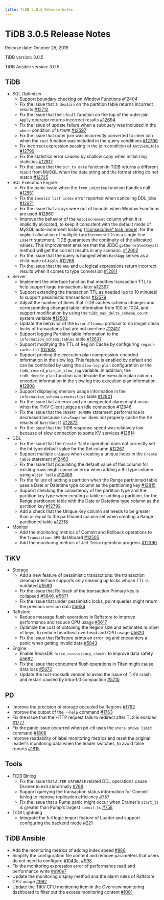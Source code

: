 ```yaml
---
title: TiDB 3.0.5 Release Notes
---
```


# TiDB 3.0.5 Release Notes

Release date: October 25, 2019

TiDB version: 3.0.5

TiDB Ansible version: 3.0.5

## TiDB

+ SQL Optimizer
    - Support boundary checking on Window Functions [#12404](https://github.com/pingcap/tidb/pull/12404)
    - Fix the issue that `IndexJoin` on the partition table returns incorrect results [#12712](https://github.com/pingcap/tidb/pull/12712)
    - Fix the issue that the `ifnull` function on the top of the outer join `Apply` operator returns incorrect results [#12694](https://github.com/pingcap/tidb/pull/12694)
    - Fix the issue of update failure when a subquery was included in the `where` condition of `UPDATE` [#12597](https://github.com/pingcap/tidb/pull/12597)
    - Fix the issue that outer join was incorrectly converted to inner join when the `cast` function was included in the query conditions [#12790](https://github.com/pingcap/tidb/pull/12790)
    - Fix incorrect expression passing in the join condition of `AntiSemiJoin` [#12799](https://github.com/pingcap/tidb/pull/12799)
    - Fix the statistics error caused by shallow copy when initializing statistics [#12817](https://github.com/pingcap/tidb/pull/12817)
    - Fix the issue that the `str_to_date` function in TiDB returns a different result from MySQL when the date string and the format string do not match [#12725](https://github.com/pingcap/tidb/pull/12725)
+ SQL Execution Engine
    - Fix the panic issue when the `from_unixtime` function handles null [#12551](https://github.com/pingcap/tidb/pull/12551)
    - Fix the `invalid list index` error reported when canceling DDL jobs [#12671](https://github.com/pingcap/tidb/pull/12671)
    - Fix the issue that arrays were out of bounds when Window Functions are used [#12660](https://github.com/pingcap/tidb/pull/12660)
    - Improve the behavior of the `AutoIncrement` column when it is implicitly allocated, to keep it consistent with the default mode of MySQL auto-increment locking (["consecutive" lock mode](https://dev.mysql.com/doc/refman/5.7/en/innodb-auto-increment-handling.html)): for the implicit allocation of multiple `AutoIncrement` IDs in a single-line `Insert` statement, TiDB guarantees the continuity of the allocated values. This improvement ensures that the JDBC `getGeneratedKeys()` method will get the correct results in any scenario. [#12602](https://github.com/pingcap/tidb/pull/12602)
    - Fix the issue that the query is hanged when `HashAgg` serves as a child node of `Apply` [#12766](https://github.com/pingcap/tidb/pull/12766)
    - Fix the issue that the `AND` and `OR` logical expressions return incorrect results when it comes to type conversion [#12811](https://github.com/pingcap/tidb/pull/12811)
+ Server
    - Implement the interface function that modifies transaction TTL to help support large transactions later [#12397](https://github.com/pingcap/tidb/pull/12397)
    - Support extending the transaction TTL as needed (up to 10 minutes) to support pessimistic transactions [#12579](https://github.com/pingcap/tidb/pull/12579)
    - Adjust the number of times that TiDB caches schema changes and corresponding changed table information from 100 to 1024, and support modification by using the `tidb_max_delta_schema_count` system variable [#12502](https://github.com/pingcap/tidb/pull/12502)
    - Update the behavior of the `kvrpc.Cleanup` protocol to no longer clean locks of transactions that are not overtime [#12417](https://github.com/pingcap/tidb/pull/12417)
    - Support logging Partition table information to the `information_schema.tables` table [#12631](https://github.com/pingcap/tidb/pull/12631)
    - Support modifying the TTL of Region Cache by configuring `region-cache-ttl` [#12683](https://github.com/pingcap/tidb/pull/12683)
    - Support printing the execution plan compression-encoded information in the slow log. This feature is enabled by default and can be controlled by using the `slow-log-plan` configuration or the `tidb_record_plan_in_slow_log` variable. In addition, the `tidb_decode_plan` function can decode the execution plan column encoded information in the slow log into execution plan information. [#12808](https://github.com/pingcap/tidb/pull/12808)
    - Support displaying memory usage information in the `information_schema.processlist` table [#12801](https://github.com/pingcap/tidb/pull/12801)
    - Fix the issue that an error and an unexpected alarm might occur when the TiKV Client judges an idle connection [#12846](https://github.com/pingcap/tidb/pull/12846)
    - Fix the issue that the `INSERT IGNORE` statement performance is decreased because `tikvSnapshot` does not properly cache the KV results of `BatchGet()` [#12872](https://github.com/pingcap/tidb/pull/12872)
    - Fix the issue that the TiDB response speed was relatively low because of slow connection to some KV services [#12814](https://github.com/pingcap/tidb/pull/12814)
+ DDL
    - Fix the issue that the `Create Table` operation does not correctly set the Int type default value for the Set column [#12267](https://github.com/pingcap/tidb/pull/12267)
    - Support multiple `unique`s when creating a unique index in the `Create Table` statement [#12463](https://github.com/pingcap/tidb/pull/12463)
    - Fix the issue that populating the default value of this column for existing rows might cause an error when adding a Bit type column using `Alter Table` [#12489](https://github.com/pingcap/tidb/pull/12489)
    - Fix the failure of adding a partition when the Range partitioned table uses a Date or Datetime type column as the partitioning key [#12815](https://github.com/pingcap/tidb/pull/12815)
    - Support checking the consistency of the partition type and the partition key type when creating a table or adding a partition, for the Range partitioned table with the Date or Datetime type column as the partition key [#12792](https://github.com/pingcap/tidb/pull/12792)
    - Add a check that the Unique Key column set needs to be greater than or equal to the partitioned column set when creating a Range partitioned table [#12718](https://github.com/pingcap/tidb/pull/12718)
+ Monitor
    - Add the monitoring metrics of Commit and Rollback operations to the `Transaction OPS` dashboard [#12505](https://github.com/pingcap/tidb/pull/12505)
    - Add the monitoring metrics of `Add Index` operation progress [#12390](https://github.com/pingcap/tidb/pull/12390)

## TiKV

+ Storage
    - Add a new feature of pessimistic transactions: the transaction cleanup interface supports only cleaning up locks whose TTL is outdated [#5589](https://github.com/tikv/tikv/pull/5589)
    - Fix the issue that Rollback of the transaction Primary key is collapsed [#5646](https://github.com/tikv/tikv/pull/5646), [#5671](https://github.com/tikv/tikv/pull/5671)
    - Fix the issue that under pessimistic locks, point queries might return the previous version data [#5634](https://github.com/tikv/tikv/pull/5634)
+ Raftstore
    - Reduce message flush operations in Raftstore to improve performance and reduce CPU usage [#5617](https://github.com/tikv/tikv/pull/5617)
    - Optimize the cost of obtaining the Region size and estimated number of keys, to reduce heartbeat overhead and CPU usage [#5620](https://github.com/tikv/tikv/pull/5620)
    - Fix the issue that Raftstore prints an error log and encounters a panic when getting invalid data [#5643](https://github.com/tikv/tikv/pull/5643)
+ Engine
    - Enable RocksDB `force_consistency_checks` to improve data safety [#5662](https://github.com/tikv/tikv/pull/5662)
    - Fix the issue that concurrent flush operations in Titan might cause data loss [#5672](https://github.com/tikv/tikv/pull/5672)
    - Update the rust-rocksdb version to avoid the issue of TiKV crash and restart caused by intra-L0 compaction [#5710](https://github.com/tikv/tikv/pull/5710)

## PD

- Improve the precision of storage occupied by Regions [#1782](https://github.com/pingcap/pd/pull/1782)
- Improve the output of the `--help` command [#1763](https://github.com/pingcap/pd/pull/1763)
- Fix the issue that the HTTP request fails to redirect after TLS is enabled [#1777](https://github.com/pingcap/pd/pull/1777)
- Fix the panic issue occurred when pd-ctl uses the `store shows limit` command [#1808](https://github.com/pingcap/pd/pull/1808)
- Improve readability of label monitoring metrics and reset the original leader's monitoring data when the leader switches, to avoid false reports [#1815](https://github.com/pingcap/pd/pull/1815)

## Tools

+ TiDB Binlog
    - Fix the issue that `ALTER DATABASE` related DDL operations cause Drainer to exit abnormally [#769](https://github.com/pingcap/tidb-binlog/pull/769)
    - Support querying the transaction status information for Commit binlog to improve replication efficiency [#757](https://github.com/pingcap/tidb-binlog/pull/757)
    - Fix the issue that a Pump panic might occur when Drainer's `start_ts` is greater than Pump's largest `commit_ts` [#758](https://github.com/pingcap/tidb-binlog/pull/758)
+ TiDB Lightning
    - Integrate the full logic import feature of Loader and support configuring the backend mode [#221](https://github.com/pingcap/tidb-lightning/pull/221)

## TiDB Ansible

- Add the monitoring metrics of adding index speed [#986](https://github.com/pingcap/tidb-ansible/pull/986)
- Simplify the configuration file content and remove parameters that users do not need to configure [#1043c](https://github.com/pingcap/tidb-ansible/commit/1043c3df7ddb72eb234c55858960e9fdd3830a14), [#998](https://github.com/pingcap/tidb-ansible/pull/998)
- Fix the monitoring expression error of performance read and performance write [#e90e7](https://github.com/pingcap/tidb-ansible/commit/e90e79f5117bb89197e01b1391fd02e25d57a440)
- Update the monitoring display method and the alarm rules of Raftstore CPU usage [#992](https://github.com/pingcap/tidb-ansible/pull/992)
- Update the TiKV CPU monitoring item in the Overview monitoring dashboard to filter out the excess monitoring content [#1001](https://github.com/pingcap/tidb-ansible/pull/1001)
